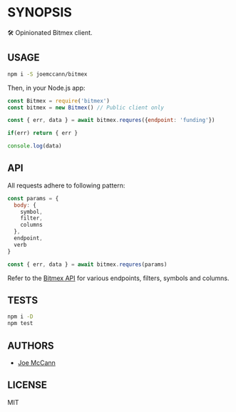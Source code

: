 # SYNOPSIS

🛠 Opinionated Bitmex client.

## USAGE

```sh
npm i -S joemccann/bitmex
```

Then, in your Node.js app:

```js
const Bitmex = require('bitmex')
const bitmex = new Bitmex() // Public client only

const { err, data } = await bitmex.requres({endpoint: 'funding'})

if(err) return { err }

console.log(data)
```

## API

All requests adhere to following pattern:

```js
const params = {
  body: {
    symbol,
    filter,
    columns
  },
  endpoint,
  verb
}

const { err, data } = await bitmex.requres(params)
```

Refer to the [Bitmex API](https://www.bitmex.com/api/explorer/) for various endpoints, filters, symbols and columns.

## TESTS

```sh
npm i -D
npm test
```

## AUTHORS

- [Joe McCann](https://twitter.com/joemccann)

## LICENSE

MIT